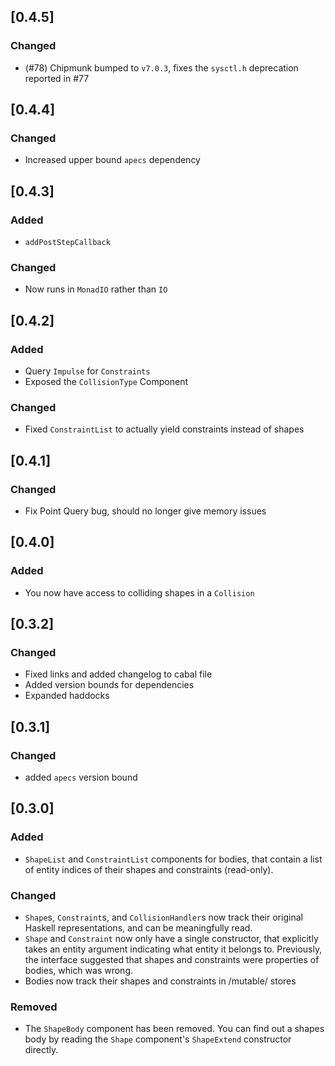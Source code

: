 ## [0.4.5]
### Changed
- (#78) Chipmunk bumped to `v7.0.3`, fixes the `sysctl.h` deprecation reported in #77

## [0.4.4]
### Changed
- Increased upper bound `apecs` dependency

## [0.4.3]
### Added
- `addPostStepCallback`

### Changed
- Now runs in `MonadIO` rather than `IO`

## [0.4.2]
### Added
- Query `Impulse` for `Constraints`
- Exposed the `CollisionType` Component

### Changed
- Fixed `ConstraintList` to actually yield constraints instead of shapes

## [0.4.1]
### Changed
- Fix Point Query bug, should no longer give memory issues

## [0.4.0]
### Added
- You now have access to colliding shapes in a `Collision`

## [0.3.2]
### Changed
- Fixed links and added changelog to cabal file
- Added version bounds for dependencies
- Expanded haddocks

## [0.3.1]
### Changed
- added `apecs` version bound

## [0.3.0]
### Added
- `ShapeList` and `ConstraintList` components for bodies, that contain a list of entity indices of their shapes and constraints (read-only).
### Changed
- `Shape`s, `Constraint`s, and `CollisionHandler`s now track their original Haskell representations, and can be meaningfully read.
- `Shape` and `Constraint` now only have a single constructor, that explicitly takes an entity argument indicating what entity it belongs to. Previously, the interface suggested that shapes and constraints were properties of bodies, which was wrong.
- Bodies now track their shapes and constraints in /mutable/ stores
### Removed
- The `ShapeBody` component has been removed. You can find out a shapes body by reading the `Shape` component's `ShapeExtend` constructor directly.
